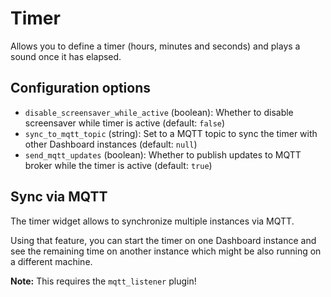 # Timer

Allows you to define a timer (hours, minutes and seconds) and plays a sound once it has elapsed.

## Configuration options

* `disable_screensaver_while_active` (boolean): Whether to disable screensaver while timer is active (default: `false`)
* `sync_to_mqtt_topic` (string): Set to a MQTT topic to sync the timer with other Dashboard instances (default: `null`)
* `send_mqtt_updates` (boolean): Whether to publish updates to MQTT broker while the timer is active (default: `true`)

## Sync via MQTT

The timer widget allows to synchronize multiple instances via MQTT.

Using that feature, you can start the timer on one Dashboard instance and see the remaining time on another instance which might be also running on a different machine.

**Note:** This requires the `mqtt_listener` plugin!